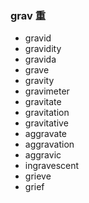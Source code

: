 ### grav 重

- gravid
- gravidity
- gravida
- grave
- gravity
- gravimeter
- gravitate
- gravitation
- gravitative
- aggravate
- aggravation
- aggravic
- ingravescent
- grieve
- grief